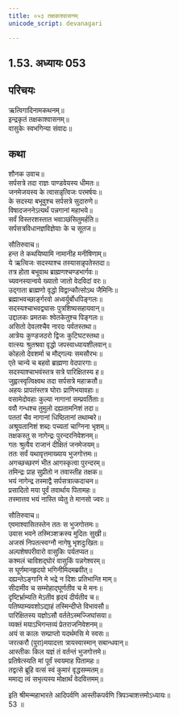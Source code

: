 ```yaml
---
title: ०५३ तक्षकाश्वासनम्
unicode_script: devanagari

---
```

## 1.53. अध्यायः 053

## परिचयः

ऋत्विगादिनामकथनम्॥  
इन्द्रकृतं तक्षकाश्वासनम्॥  
वासुकेः स्वभगिन्या संवादः॥  

## कथा

शौनक उवाच॥  
सर्पसत्रे तदा राज्ञः पाण्डवेयस्य धीमतः॥  
जनमेजयस्य के त्वासन्नृत्विजः परमर्षयः॥  
के सदस्या बभूवुश्च सर्पसत्रे सुदारुणे॥  
विषादजननेऽत्यर्थं पन्नगानां महाभये॥  
सर्वं विस्तरशस्तात भवाञ्छंसितुमर्हति॥  
सर्पसत्रविधानज्ञविज्ञेयाः के च सूतज॥  

सौतिरुवाच॥  
हन्त ते कथयिष्यामि नामानीह मनीषिणाम्॥  
ये ऋत्विजः सदस्याश्च तस्यासन्नृपतेस्तदा॥  
तत्र होता बभूवाथ ब्राह्मणश्चण्डभार्गवः॥  
च्यवनस्यान्वये ख्यातो जातो वेदविदां वरः॥  
उद्गाता ब्राह्मणो वृद्धो विद्वान्कौत्सोऽथ जैमिनिः॥  
ब्रह्माभवच्छार्ङ्गरवो अध्वर्युर्बोधपिङ्गलः॥  
सदस्यश्चाभवद्व्यासः पुत्रशिष्यसहायवान्॥  
उद्दालकः प्रमतकः श्वेतकेतुश्च पिङ्गलः॥  
असितो देवलश्चैव नारदः पर्वतस्तथा॥  
आत्रेयः कुण्डजठरो द्विजः कुटिघटस्तथा॥  
वात्स्यः श्रुतश्रवा वृद्धो जपस्वाध्यायशीलवान्॥  
कोहलो देवशर्मा च मौद्गल्यः समसौरभः॥  
एते चान्ये च बहवो ब्राह्मणा वेदपारगाः॥  
सदस्याश्चाभवंस्तत्र सत्रे पारिक्षितस्य ह॥  
जुह्वत्स्वृत्विक्ष्वथ तदा सर्पसत्रे महाक्रतौ॥  
अहयः प्रापतंस्तत्र घोराः प्राणिभयावहाः॥  
वसामेदोवहाः कुल्या नागानां सम्प्रवर्तिताः॥  
ववौ गन्धश्च तुमुलो दह्यतामनिशं तदा॥  
पततां चैव नागानां धिष्ठितानां तथाम्बरे॥  
अश्रूयतानिशं शब्दः पच्यतां चाग्निना भृशम्॥  
तक्षकस्तु स नागेन्द्रः पुरन्दरनिवेशनम्॥  
गतः श्रुत्वैव राजानं दीक्षितं जनमेजयम्॥  
ततः सर्वं यथावृत्तमाख्याय भुजगोत्तमः॥  
अगच्छच्छरणं भीत आगस्कृत्वा पुरन्दरम्॥  
तमिन्द्रः प्राह सुप्रीतो न तवास्तीह तक्षक॥  
भयं नागेन्द्र तस्माद्वै सर्पसत्रात्कदाचन॥  
प्रसादितो मया पूर्वं तवार्थाय पितामहः॥  
तस्मात्तव भयं नास्ति व्येतु ते मानसो ज्वरः॥  

सौतिरुवाच॥  
एवमाश्वासितस्तेन ततः स भुजगोत्तमः॥  
उवास भवने तस्मिञ्शक्रस्य मुदितः सुखी॥  
अजस्रं निपतत्स्वग्नौ नागेषु भृशदुःखितः॥  
अल्पशेषपरीवारो वासुकिः पर्यतप्यत॥  
कश्मलं चाविशद्घोरं वासुकिं पन्नगेश्वरम्॥  
स घूर्णमानहृदयो भगिनीमिदमब्रवीत्॥  
दह्यन्तेऽङ्गानि मे भद्रे न दिशः प्रतिभान्ति माम्॥  
सीदामीव च सम्मोहाद्घूर्णतीव च मे मनः॥  
दृष्टिर्भ्राम्यति मेऽतीव हृदयं दीर्यतीव च॥  
पतिष्याम्यवशोऽद्याहं तस्मिन्दीप्ते विभावसौ॥  
पारिक्षितस्य यज्ञोऽसौ वर्ततेऽस्मज्जिघांसया॥  
व्यक्तं मयाऽभिगन्तव्यं प्रेतराजनिवेशनम्॥  
अयं स कालः सम्प्राप्तो यदर्थमसि मे स्वसः॥  
जरत्करौ (पुरा)मयादत्ता त्रायस्वास्मान् सबान्धवान्॥  
आस्तीकः किल यज्ञं तं वर्तन्तं भुजगोत्तमे॥  
प्रतिषेत्स्यति मां पूर्वं स्वयमाह पितामहः॥  
तद्वत्से ब्रूहि वत्सं स्वं कुमारं वृद्धसम्मतम्॥  
ममाद्य त्वं सभृत्यस्य मोक्षार्थं वेदवित्तमम्॥  

इति श्रीमन्महाभारते आदिपर्वणि आस्तीकपर्वणि त्रिपञ्चाशत्तमोऽध्यायः॥  
53 ॥  
